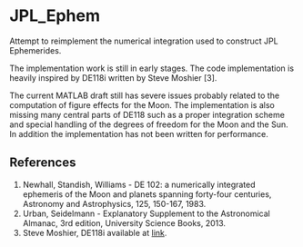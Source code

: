 # JPL_Ephem
Attempt to reimplement the numerical integration used to construct JPL Ephemerides.

The implementation work is still in early stages. The code implementation is heavily inspired by DE118i written by Steve Moshier [3].

The current MATLAB draft still has severe issues probably related to the computation of figure effects for the Moon. The implementation is also missing many central parts of DE118 such as a proper integration scheme and special handling of the degrees of freedom for the Moon and the Sun. In addition the implementation has not been written for performance.

## References
1. Newhall, Standish, Williams - DE 102: a numerically integrated ephemeris of the Moon and planets spanning forty-four centuries, Astronomy and Astrophysics, 125, 150-167, 1983.
2. Urban, Seidelmann - Explanatory Supplement to the Astronomical Almanac, 3rd edition, University Science Books, 2013.
3. Steve Moshier, DE118i available at [link](http://www.moshier.net/de118i-2.zip).
